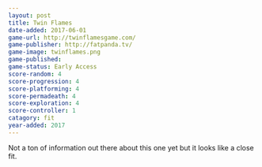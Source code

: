 ```yaml
---
layout: post
title: Twin Flames
date-added: 2017-06-01
game-url: http://twinflamesgame.com/
game-publisher: http://fatpanda.tv/
game-image: twinflames.png
game-published:
game-status: Early Access
score-random: 4
score-progression: 4
score-platforming: 4
score-permadeath: 4
score-exploration: 4
score-controller: 1
catagory: fit
year-added: 2017
---
```


Not a ton of information out there about this one yet but it looks like a close fit.
